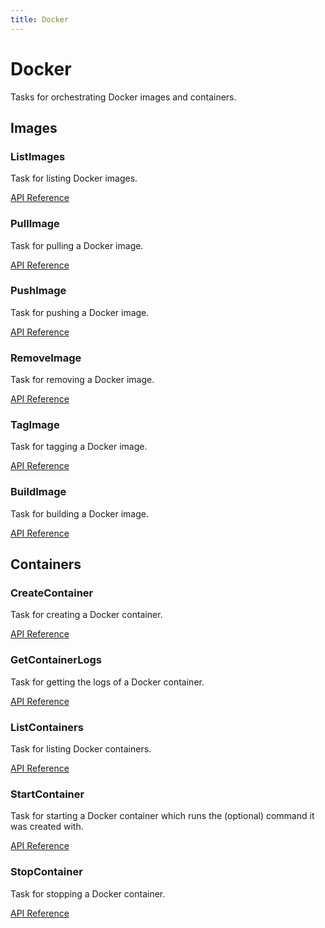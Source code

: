 ```yaml
---
title: Docker
---
```


# Docker

Tasks for orchestrating Docker images and containers.


## Images

### ListImages <Badge text="task"/>

Task for listing Docker images.

[API Reference](/api/latest/tasks/docker.html#prefect-tasks-docker-listimages)

### PullImage <Badge text="task"/>

Task for pulling a Docker image.

[API Reference](/api/latest/tasks/docker.html#prefect-tasks-docker-pullimage)

### PushImage <Badge text="task"/>

Task for pushing a Docker image.

[API Reference](/api/latest/tasks/docker.html#prefect-tasks-docker-pushimage)

### RemoveImage <Badge text="task"/>

Task for removing a Docker image.

[API Reference](/api/latest/tasks/docker.html#prefect-tasks-docker-removeimage)

### TagImage <Badge text="task"/>

Task for tagging a Docker image.

[API Reference](/api/latest/tasks/docker.html#prefect-tasks-docker-tagimage)

### BuildImage <Badge text="task"/>

Task for building a Docker image.

[API Reference](/api/latest/tasks/docker.html#prefect-tasks-docker-buildimage)


## Containers

### CreateContainer <Badge text="task"/>

Task for creating a Docker container.

[API Reference](/api/latest/tasks/docker.html#prefect-tasks-docker-createcontainer)

### GetContainerLogs <Badge text="task"/>

Task for getting the logs of a Docker container.

[API Reference](/api/latest/tasks/docker.html#prefect-tasks-docker-getcontainerlogs)

### ListContainers <Badge text="task"/>

Task for listing Docker containers.

[API Reference](/api/latest/tasks/docker.html#prefect-tasks-docker-listcontainers)

### StartContainer <Badge text="task"/>

Task for starting a Docker container which runs the (optional) command it was created with.

[API Reference](/api/latest/tasks/docker.html#prefect-tasks-docker-startcontainer)

### StopContainer <Badge text="task"/>

Task for stopping a Docker container.

[API Reference](/api/latest/tasks/docker.html#prefect-tasks-docker-stopcontainer)
